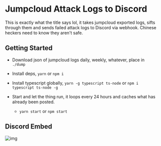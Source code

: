 # Jumpcloud Attack Logs to Discord

This is exactly what the title says lol, it takes jumpcloud exported logs, sifts through them and sends failed attack logs to Discord via webhook. Chinese heckers need to know they aren't safe.

## Getting Started

- Download json of jumpcloud logs daily, weekly, whatever, place in `./dump`

- Install deps, `yarn` or `npm i`

- Install typescript globally, `yarn -g typescript ts-node` or `npm i typescript ts-node -g`

- Start and let the thing run, it loops every 24 hours and caches what has already been posted.

  - `yarn start` or `npm start`

## Discord Embed

![img](https://i.imgur.com/KKfna15.png)
